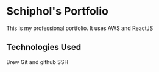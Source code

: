 # Schiphol's Portfolio
This is my professional portfolio. It uses AWS and ReactJS

## Technologies Used

Brew
Git and github
SSH
